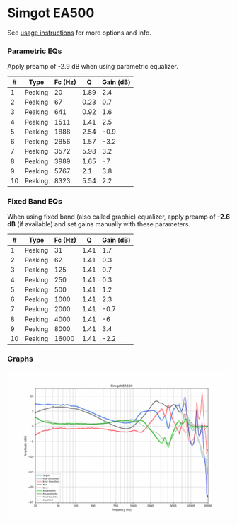 # Simgot EA500
See [usage instructions](https://github.com/jaakkopasanen/AutoEq#usage) for more options and info.

### Parametric EQs
Apply preamp of -2.9 dB when using parametric equalizer.

|   # | Type    |   Fc (Hz) |    Q |   Gain (dB) |
|-----|---------|-----------|------|-------------|
|   1 | Peaking |        20 | 1.89 |         2.4 |
|   2 | Peaking |        67 | 0.23 |         0.7 |
|   3 | Peaking |       641 | 0.92 |         1.6 |
|   4 | Peaking |      1511 | 1.41 |         2.5 |
|   5 | Peaking |      1888 | 2.54 |        -0.9 |
|   6 | Peaking |      2856 | 1.57 |        -3.2 |
|   7 | Peaking |      3572 | 5.98 |         3.2 |
|   8 | Peaking |      3989 | 1.65 |        -7   |
|   9 | Peaking |      5767 | 2.1  |         3.8 |
|  10 | Peaking |      8323 | 5.54 |         2.2 |

### Fixed Band EQs
When using fixed band (also called graphic) equalizer, apply preamp of **-2.6 dB** (if available) and set gains manually with these parameters.

|   # | Type    |   Fc (Hz) |    Q |   Gain (dB) |
|-----|---------|-----------|------|-------------|
|   1 | Peaking |        31 | 1.41 |         1.7 |
|   2 | Peaking |        62 | 1.41 |         0.3 |
|   3 | Peaking |       125 | 1.41 |         0.7 |
|   4 | Peaking |       250 | 1.41 |         0.3 |
|   5 | Peaking |       500 | 1.41 |         1.2 |
|   6 | Peaking |      1000 | 1.41 |         2.3 |
|   7 | Peaking |      2000 | 1.41 |        -0.7 |
|   8 | Peaking |      4000 | 1.41 |        -6   |
|   9 | Peaking |      8000 | 1.41 |         3.4 |
|  10 | Peaking |     16000 | 1.41 |        -2.2 |

### Graphs
![](./Simgot%20EA500.png)

